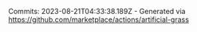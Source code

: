 Commits: 2023-08-21T04:33:38.189Z - Generated via https://github.com/marketplace/actions/artificial-grass
<br>
